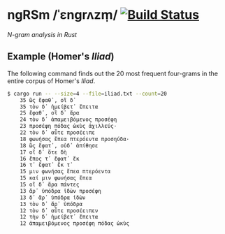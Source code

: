 # ngRSm /ˈɛngrʌzm̩/ [![Build Status](https://travis-ci.org/kmein/ngRSm.svg?branch=master)](https://travis-ci.org/kmein/ngRSm)
*N-gram analysis in Rust*

## Example (Homer's *Iliad*)
The following command finds out the 20 most frequent four-grams in the entire corpus of Homer's *Iliad*.

```bash
$ cargo run -- --size=4 --file=iliad.txt --count=20
    35 ὣς ἔφαθ᾽, οἳ δ᾽
    35 τὸν δ᾽ ἠμείβετ᾽ ἔπειτα
    25 ἔφαθ᾽, οἳ δ᾽ ἄρα
    24 τὸν δ᾽ ἀπαμειβόμενος προσέφη
    23 προσέφη πόδας ὠκὺς ἀχιλλεύς·
    22 τὸν δ᾽ αὖτε προσέειπε
    18 φωνήσας ἔπεα πτερόεντα προσηύδα·
    18 ὣς ἔφατ᾽, οὐδ᾽ ἀπίθησε
    17 οἳ δ᾽ ὅτε δὴ
    16 ἔπος τ᾽ ἔφατ᾽ ἔκ
    16 τ᾽ ἔφατ᾽ ἔκ τ᾽
    15 μιν φωνήσας ἔπεα πτερόεντα
    15 καί μιν φωνήσας ἔπεα
    15 οἳ δ᾽ ἄρα πάντες
    13 ἄρ᾽ ὑπόδρα ἰδὼν προσέφη
    13 δ᾽ ἄρ᾽ ὑπόδρα ἰδὼν
    13 τὸν δ᾽ ἄρ᾽ ὑπόδρα
    12 τὸν δ᾽ αὖτε προσέειπεν
    12 τὴν δ᾽ ἠμείβετ᾽ ἔπειτα
    12 ἀπαμειβόμενος προσέφη πόδας ὠκὺς
```
